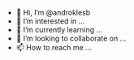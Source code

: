 - 👋 Hi, I’m @androklesb
- 👀 I’m interested in ...
- 🌱 I’m currently learning ...
- 💞️ I’m looking to collaborate on ...
- 📫 How to reach me ...

<!---
androklesb/androklesb is a ✨ special ✨ repository because its `README.md` (this file) appears on your GitHub profile.
You can click the Preview link to take a look at your changes.
--->
